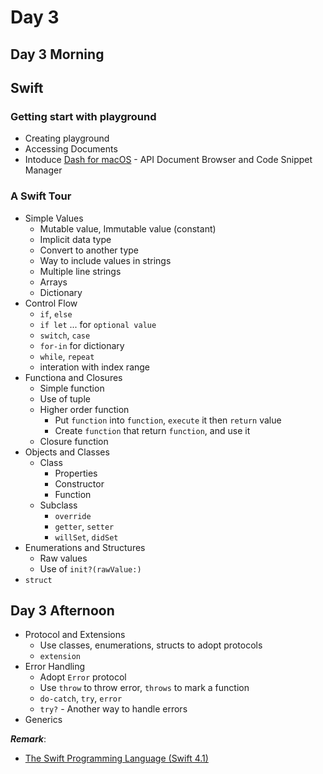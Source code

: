 # Day 3

## Day 3 Morning

## Swift

### Getting start with playground

- Creating playground
- Accessing Documents
- Intoduce [Dash for macOS](https://kapeli.com/dash) - API Document Browser and Code Snippet Manager

### A Swift Tour

- Simple Values
  - Mutable value, Immutable value (constant)
  - Implicit data type
  - Convert to another type
  - Way to include values in strings
  - Multiple line strings
  - Arrays
  - Dictionary
- Control Flow
  - `if`, `else`
  - `if let` ... for `optional value`
  - `switch`, `case`
  - `for-in` for dictionary
  - `while`, `repeat`
  - interation with index range
- Functiona and Closures
  - Simple function
  - Use of tuple
  - Higher order function
    - Put `function` into `function`, `execute` it then `return` value
    - Create `function` that return `function`, and use it
  - Closure function
- Objects and Classes
  - Class
    - Properties
    - Constructor
    - Function
  - Subclass
    - `override`
    - `getter`, `setter`
    - `willSet`, `didSet`
- Enumerations and Structures
  - Raw values
  - Use of `init?(rawValue:)`
- `struct`

## Day 3 Afternoon

- Protocol and Extensions
  - Use classes, enumerations, structs to adopt protocols
  - `extension`
- Error Handling
  - Adopt `Error` protocol
  - Use `throw` to throw error, `throws` to mark a function
  - `do-catch`, `try`, `error`
  - `try?` - Another way to handle errors
- Generics

***Remark***:

- [The Swift Programming Language (Swift 4.1)](https://developer.apple.com/library/content/documentation/Swift/Conceptual/Swift_Programming_Language)